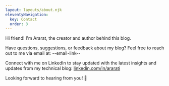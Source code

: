 ```yaml
---
layout: layouts/about.njk
eleventyNavigation:
  key: Contact
  order: 3
---
```

Hi friend! I'm Ararat, the creator and author behind this blog.

Have questions, suggestions, or feedback about my blog? Feel free to reach out to me via email at: --email-link--

Connect with me on LinkedIn to stay updated with the latest insights and updates from my technical blog: [linkedin.com/in/ararati](https://www.linkedin.com/in/ararati/)

[//]: # (Follow me on Linkedin for the latest updates and insights related to my technical blog: [linkedin.com/in/ararati]&#40;https://www.linkedin.com/in/ararati/&#41;)

Looking forward to hearing from you! 👋
